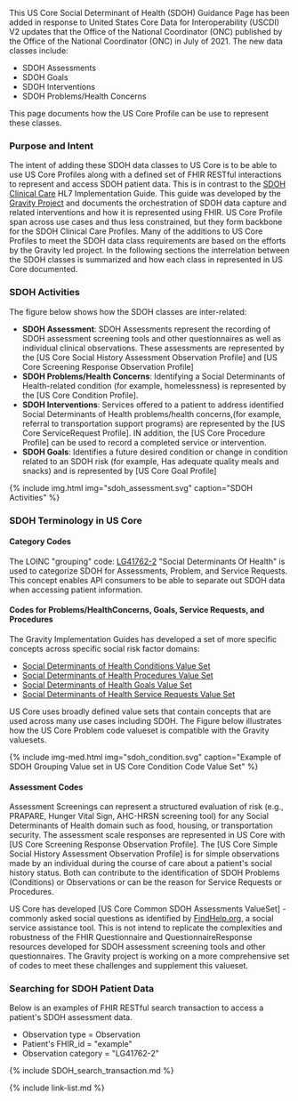 <!--
---
title: My SDOH Page Edits
tags: USCDI v2
---

# My SDOH Page Edits

:::info
1. introduction:  
    - [X] uscdi introduce SDOH
    - [X] purpose and intent of US Core in re to SDOH  - data access
    - [X] contract to SDOH guide - orchestration and population
    - [X] we map to these existing and new profiles
    - [X] assist and guidance from gravity
1. Overview of how they intertwine using Gay;s Image
    - [X] SDOH guidance on population image
1. Vocabulary vs gravity using Gays
     -  [X] common category - group all the Gravity domains
1. Assessments common set of concepts
      - [X] starter Set
      - acknowledge Aunt Bertha
      - [X] see Gravity for ongoing more complete vocablet to extend
1. Example searches
    2. [X] How access with examples
:::
-->
<div markdown="1" class="new-content">

This US Core Social Determinant of Health (SDOH) Guidance Page has been added in response to  United States Core Data for Interoperability (USCDI) V2 updates that the Office of the National Coordinator (ONC) published by the Office of the National Coordinator (ONC) in July of 2021. The new data classes include:
- SDOH Assessments
- SDOH Goals
- SDOH Interventions
- SDOH Problems/Health Concerns

This page documents how the US Core Profile can be use to represent these classes.

</div>

### Purpose and Intent

The intent of adding these SDOH data classes to US Core is to be able to use US Core Profiles along with a defined set of FHIR RESTful interactions to represent and access SDOH patient data.  This is in contrast to the [SDOH Clinical Care](http://hl7.org/fhir/us/sdoh-clinicalcare/) HL7 Implementation Guide. This guide was developed by the [Gravity Project](https://hl7.org/gravity) and documents the orchestration of SDOH data capture and related interventions and how it is represented using FHIR.  US Core Profile span across use cases and thus less constrained, but they form backbone for the SDOH Clinical Care Profiles.  Many of the additions to US Core Profiles to meet the SDOH data class requirements are based on the efforts by the Gravity led project.  In the following sections the interrelation between the SDOH classes is summarized and how each class in represented in US Core documented.

### SDOH Activities

The figure below shows how the SDOH classes are inter-related:

- **SDOH Assessment**: SDOH Assessments represent the recording of SDOH assessment screening tools and other questionnaires as well as individual clinical observations.  These assessments are represented by the [US Core Social History Assessment Observation Profile] and [US Core Screening Response Observation Profile]
- **SDOH Problems/Health Concerns**: Identifying a Social Determinants of Health-related condition (for example, homelessness) is represented by the [US Core Condition Profile].
- **SDOH Interventions**:  Services offered to a patient to address identified Social Determinants of Health problems/health concerns,(for example, referral to transportation support programs) are represented by the [US Core ServiceRequest Profile].  IN addition, the [US Core Procedure Profile] can be used to record a completed service or intervention.
- **SDOH Goals**: Identifies a future desired condition or change in condition related to an SDOH risk (for example, Has adequate quality meals and snacks) and is represented by [US Core Goal Profile]

{% include img.html img="sdoh_assessment.svg" caption="SDOH Activities" %}

### SDOH Terminology in US Core

#### Category Codes

The LOINC "grouping" code: [LG41762-2](http://details.loinc.org/LOINC/LG41762-2.html) "Social Determinants Of Health" is used to categorize SDOH for Assessments, Problem, and Service Requests. This concept enables API consumers to be able to separate out SDOH data when accessing patient information.

#### Codes for Problems/HealthConcerns, Goals, Service Requests, and Procedures

The Gravity Implementation Guides has developed a set of more specific concepts across specific social risk factor domains:
* [Social Determinants of Health Conditions Value Set](https://vsac.nlm.nih.gov/valueset/2.16.840.1.113762.1.4.1196.788/expansion)
* [Social Determinants of Health Procedures Value Set](https://vsac.nlm.nih.gov/valueset/2.16.840.1.113762.1.4.1196.789/expansion)
* [Social Determinants of Health Goals Value Set](https://vsac.nlm.nih.gov/valueset/2.16.840.1.113762.1.4.1247.71/expansion)
* [Social Determinants of Health Service Requests Value Set](https://vsac.nlm.nih.gov/valueset/2.16.840.1.113762.1.4.1196.790/expansion)

US Core uses broadly defined value sets that contain concepts that are used across many use cases including SDOH. The Figure below illustrates how the US Core Problem code valueset is compatible with the Gravity valuesets.

{% include img-med.html img="sdoh_condition.svg" caption="Example of SDOH Grouping Value set in US Core Condition Code Value Set" %}

#### Assessment Codes

Assessment Screenings can represent a structured evaluation of risk (e.g., PRAPARE, Hunger Vital Sign, AHC-HRSN screening tool) for any Social Determinants of Health domain such as food, housing, or transportation security. The assessment scale responses are represented in US Core with [US Core Screening Response Observation Profile]. The [US Core Simple Social History Assessment Observation Profile] is for simple observations made by an individual during the course of care about a patient's social history status. Both can contribute to the identification of SDOH Problems (Conditions) or Observations or can be the reason for Service Requests or Procedures.

US Core has developed [US Core Common SDOH Assessments ValueSet] - commonly asked social questions as identified by [FindHelp.org](https://company.findhelp.com/), a social service assistance tool. This is not intend to replicate the complexities and robustness of the FHIR Questionnaire and QuestionnaireResponse resources developed for SDOH assessment screening tools and other questionnaires.  The Gravity project is working on a more comprehensive set of codes to meet these challenges and supplement this valueset.

### Searching for SDOH Patient Data

Below is an examples of FHIR RESTful search transaction to access a patient's SDOH assessment data.

- Observation type = Observation
- Patient's FHIR_id = "example"
- Observation category = "LG41762-2"

{% include SDOH_search_transaction.md %}

{% include link-list.md %}
